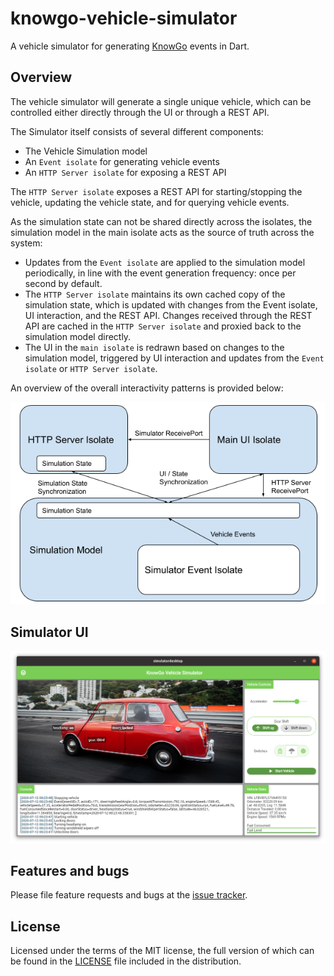 # knowgo-vehicle-simulator

A vehicle simulator for generating [KnowGo] events in Dart.

[KnowGo]: https://knowgo.io

## Overview

The vehicle simulator will generate a single unique vehicle, which can
be controlled either directly through the UI or through a REST API.

The Simulator itself consists of several different components:
- The Vehicle Simulation model
- An `Event isolate` for generating vehicle events
- An `HTTP Server isolate` for exposing a REST API

The `HTTP Server isolate` exposes a REST API for starting/stopping the
vehicle, updating the vehicle state, and for querying vehicle events.

As the simulation state can not be shared directly across the isolates,
the simulation model in the main isolate acts as the source of truth
across the system:
- Updates from the `Event isolate` are applied to the simulation model
  periodically, in line with the event generation frequency: once per
  second by default.
- The `HTTP Server isolate` maintains its own cached copy of the
  simulation state, which is updated with changes from the Event
  isolate, UI interaction, and the REST API. Changes received through
  the REST API are cached in the `HTTP Server isolate` and proxied back
  to the simulation model directly.
- The UI in the `main isolate` is redrawn based on changes to the
  simulation model, triggered by UI interaction and updates from the
  `Event isolate` or `HTTP Server isolate`.

An overview of the overall interactivity patterns is provided below:

![KnowGo Vehicle Simulator Interactions](overview.png)

## Simulator UI

![KnowGo Vehicle Simulator Screenshot](simulator.png)

## Features and bugs

Please file feature requests and bugs at the [issue tracker][tracker].

[tracker]: https://github.com/knowgoio/knowgo-vehicle-simulator/issues

## License

Licensed under the terms of the MIT license, the full version of which
can be found in the [LICENSE][license] file included in the distribution.

[license]: https://raw.githubusercontent.com/knowgoio/knowgo-vehicle-simulator/master/LICENSE